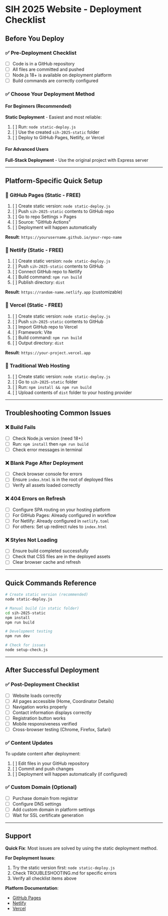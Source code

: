 # SIH 2025 Website - Deployment Checklist

## Before You Deploy

### ✅ Pre-Deployment Checklist
- [ ] Code is in a GitHub repository
- [ ] All files are committed and pushed
- [ ] Node.js 18+ is available on deployment platform
- [ ] Build commands are correctly configured

### ✅ Choose Your Deployment Method

#### For Beginners (Recommended)
**Static Deployment** - Easiest and most reliable:
1. [ ] Run: `node static-deploy.js`
2. [ ] Use the created `sih-2025-static` folder
3. [ ] Deploy to GitHub Pages, Netlify, or Vercel

#### For Advanced Users
**Full-Stack Deployment** - Use the original project with Express server

---

## Platform-Specific Quick Setup

### 🚀 GitHub Pages (Static - FREE)
1. [ ] Create static version: `node static-deploy.js`
2. [ ] Push `sih-2025-static` contents to GitHub repo
3. [ ] Go to repo Settings > Pages
4. [ ] Source: "GitHub Actions"
5. [ ] Deployment will happen automatically

**Result**: `https://yourusername.github.io/your-repo-name`

### 🚀 Netlify (Static - FREE)
1. [ ] Create static version: `node static-deploy.js`
2. [ ] Push `sih-2025-static` contents to GitHub
3. [ ] Connect GitHub repo to Netlify
4. [ ] Build command: `npm run build`
5. [ ] Publish directory: `dist`

**Result**: `https://random-name.netlify.app` (customizable)

### 🚀 Vercel (Static - FREE)
1. [ ] Create static version: `node static-deploy.js`
2. [ ] Push `sih-2025-static` contents to GitHub
3. [ ] Import GitHub repo to Vercel
4. [ ] Framework: Vite
5. [ ] Build command: `npm run build`
6. [ ] Output directory: `dist`

**Result**: `https://your-project.vercel.app`

### 🚀 Traditional Web Hosting
1. [ ] Create static version: `node static-deploy.js`
2. [ ] Go to `sih-2025-static` folder
3. [ ] Run: `npm install && npm run build`
4. [ ] Upload contents of `dist` folder to your hosting provider

---

## Troubleshooting Common Issues

### ❌ Build Fails
- [ ] Check Node.js version (need 18+)
- [ ] Run: `npm install` then `npm run build`
- [ ] Check error messages in terminal

### ❌ Blank Page After Deployment
- [ ] Check browser console for errors
- [ ] Ensure `index.html` is in the root of deployed files
- [ ] Verify all assets loaded correctly

### ❌ 404 Errors on Refresh
- [ ] Configure SPA routing on your hosting platform
- [ ] For GitHub Pages: Already configured in workflow
- [ ] For Netlify: Already configured in `netlify.toml`
- [ ] For others: Set up redirect rules to `index.html`

### ❌ Styles Not Loading
- [ ] Ensure build completed successfully
- [ ] Check that CSS files are in the deployed assets
- [ ] Clear browser cache and refresh

---

## Quick Commands Reference

```bash
# Create static version (recommended)
node static-deploy.js

# Manual build (in static folder)
cd sih-2025-static
npm install
npm run build

# Development testing
npm run dev

# Check for issues
node setup-check.js
```

---

## After Successful Deployment

### ✅ Post-Deployment Checklist
- [ ] Website loads correctly
- [ ] All pages accessible (Home, Coordinator Details)
- [ ] Navigation works properly
- [ ] Contact information displays correctly
- [ ] Registration button works
- [ ] Mobile responsiveness verified
- [ ] Cross-browser testing (Chrome, Firefox, Safari)

### ✅ Content Updates
To update content after deployment:
1. [ ] Edit files in your GitHub repository
2. [ ] Commit and push changes
3. [ ] Deployment will happen automatically (if configured)

### ✅ Custom Domain (Optional)
- [ ] Purchase domain from registrar
- [ ] Configure DNS settings
- [ ] Add custom domain in platform settings
- [ ] Wait for SSL certificate generation

---

## Support

**Quick Fix**: Most issues are solved by using the static deployment method.

**For Deployment Issues**:
1. Try the static version first: `node static-deploy.js`
2. Check TROUBLESHOOTING.md for specific errors
3. Verify all checklist items above

**Platform Documentation**:
- [GitHub Pages](https://docs.github.com/en/pages)
- [Netlify](https://docs.netlify.com/)
- [Vercel](https://vercel.com/docs)